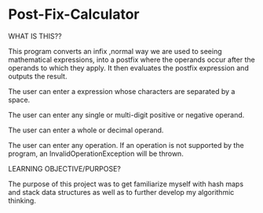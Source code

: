 Post-Fix-Calculator
=======================

WHAT IS THIS??

This program converts an infix ,normal way we are used to seeing mathematical expressions, into a postfix where the operands occur after 
the operands to which they apply.  It then evaluates the postfix expression and outputs the result.

The user can enter a expression whose characters are separated by a space.

The user can enter any single or multi-digit positive or negative operand.

The user can enter a whole or decimal operand.

The user can enter any operation.  If an operation is not supported by the program, an InvalidOperationException will be thrown.

LEARNING OBJECTIVE/PURPOSE?

The purpose of this project was to get familiarize myself with hash maps and stack data structures as well as to further develop my 
algorithmic thinking.

